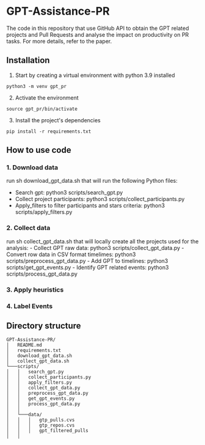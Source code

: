# GPT-Assistance-PR
The code in this repository that use GitHub API to obtain the GPT related projects and Pull Requests and analyse the impact on productivity on PR tasks. For more details, refer to the paper.

## Installation

1. Start by creating a virtual environment with python 3.9 installed
```Shell
python3 -m venv gpt_pr
``` 

2. Activate the environment
```Shell
source gpt_pr/bin/activate
``` 

3. Install the project's dependencies
```Shell
pip install -r requirements.txt
```
## How to use code
### 1. Download data
run sh download_gpt_data.sh that will run the following Python files:
  - Search gpt: python3 scripts/search_gpt.py
  - Collect project participants: python3 scripts/collect_participants.py  
  - Apply_filters to filter participants and stars criteria: python3 scripts/apply_filters.py 
### 2. Collect data
run sh collect_gpt_data.sh that will locally create all the projects used for the analysis:
    - Collect GPT raw data: python3 scripts/collect_gpt_data.py
    - Convert row data in CSV format timelimes: python3 scripts/preprocess_gpt_data.py 
    - Add GPT to timelines:  python3 scripts/get_gpt_events.py
    - Identify GPT related events: python3 scripts/process_gpt_data.py
### 3. Apply heuristics

### 4. Label Events

## Directory structure
```
GPT-Assistance-PR/
│   README.md
│   requirements.txt    
│   download_gpt_data.sh
│   collect_gpt_data.sh 
└───scripts/
│   │   search_gpt.py
│   │   collect_participants.py
│   │   apply_filters.py
│   │   collect_gpt_data.py
│   │   preprocess_gpt_data.py 
│   │   get_gpt_events.py
│   │   process_gpt_data.py
│   │
│   └───data/
│   │   │   gtp_pulls.cvs
│   │   │   gtp_repos.cvs
│   │   │   gpt_filtered_pulls
│   │   

```

